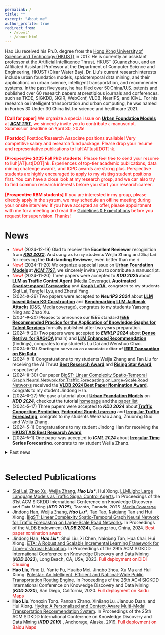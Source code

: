 ```yaml
---
permalink: /
title: ""
excerpt: "About me"
author_profile: true
redirect_from: 
  - /about/
  - /about.html
---
```

Hao Liu received his Ph.D. degree from the [Hong Kong University of Science and Technology (HKUST)](https://www.ust.hk) in 2017.  He is currently an assistant professor at the Artificial Intelligence Thrust, HKUST (Guangzhou), and an Affiliated Assistant Professor at the Department of Computer Science and Engineering, HKUST (Clear Water Bay).
Dr. Liu's current research interests include urban foundation models, spatiotemporal data mining, and their applications on urban science, intelligent transportation, and recommender systems. 
In the past five years, he has filed over 50 China/U.S. patents and published over 60 research papers at prestigious journals and conferences, such as TKDE, SIGKDD, SIGIR, WebConf, VLDB, NeurIPS, and ICML. For his research on intelligent transportation and urban computing, he was named in Forbes 30 Under 30 China list for science and healthcare 2021.

<!-- After spending several years in industrial research, Hao back to [Hong Kong University of Science and Technology (HKUST)](https://www.ust.hk), where he started his research career.
Previously, Hao was a Research Scientist at Business Intelligence Lab, [Baidu Research](http://research.baidu.com/) and a Postdoctoral Fellow at the HKUST.
Hao received his Ph.D. degree from HKUST in 2017. 
He also received a Bachelor degree from [South China University of Technology](https://www.scut.edu.cn/) in 2012. 
His general research interests are in data mining, machine learning, and big data management, with a special focus on mobile analytics and urban computing.

<span style="color:red"> **[2024 Spring and Fall]** Multiple Ph.D. positions available! 
Please feel free to send your resume to liuh\[AT\]ust\[DOT\]hk. Experiences of top-tier academic publications, data mining challenge awards, and ICPC awards are strong plus. Perspective students are also highly encouraged to apply to my visiting student positions first. You can have a close look at my research group, and we can also try to find common research interests before you start your Ph.D. career. 
<span id="main"> </span>
-->

<span style="color:red"> **[Call for paper]** We organize a special issue on **[Urban Foundation Models](http://RaymondHLIU.github.io/files/ACM-CFP-TIST-Urban-Foundation-Models.pdf)** at ***[ACM TIST](https://dl.acm.org/journal/tist)***, we sincerely invite you to contribute a manuscript. Submission deadline on April 30, 2025! </span>

<span style="color:red"> **[Postdoc]** Postdoc/Research Associate positions available! Very competitive salary and research fund package. Please drop your resume and representative publications to liuh\[AT\]ust\[DOT\]hk. </span>

<span style="color:red"> **[Prospective 2025 Fall PhD students]** Please feel free to send your resume to liuh\[AT\]ust\[DOT\]hk. Experiences of top-tier academic publications, data mining challenge awards, and ICPC awards are strong plus. Perspective students are highly encouraged to apply to my visiting student positions first. You can have a close look at my research group, and we can also try to find common research interests before you start your research career. </span><br><br>
<span style="color:red"> **[Prospective RBM students]** If you are interested in my group, please directly apply in the system, we may schedule an offline meeting during your onsite interview. If you have accepted an offer, please appointment with me for a meeting and read the [Guidelines & Expectations](http://RaymondHLIU.github.io/files/MPhil_Guideline.pdf) before you request for supervision. Thanks! 
<span id="main"> </span>

News
======
* <span style="color:red">New!</span> (2024-12-19) Glad to receive the **Excellent Reviewer** recoginition from ***[KDD 2025](https://kdd2025.kdd.org/)***. And congras to my students Weijia Zhang and Siqi Lai for receving the **Outstanding Reviewer**, even better than me :)
* <span style="color:red">New!</span> (2024-11-20) We organize a special issue on **[Urban Foundation Models](http://RaymondHLIU.github.io/files/ACM-CFP-TIST-Urban-Foundation-Models.pdf)** at ***[ACM TIST](https://dl.acm.org/journal/tist)***, we sincerely invite you to contribute a manuscript.
* <span style="color:red">New!</span> (2024-11-20) Three papers were accepted to ***KDD 2025*** about **[LLM as Traffic Control Agent](https://arxiv.org/abs/2312.16044)** ([Media Coverage](https://www.qbitai.com/2024/03/128386.html)), **[Auotmated Spatiotemporal Forecasting](https://arxiv.org/abs/2409.16586)** and **[Graph LoRA](https://arxiv.org/abs/2409.16670)**, congrates to my students Siqi Lai, Tengfei Lyu, and Zherui Yang.
* (2024-9-26) Two papers were accepted to ***NeurIPS 2024*** about **[LLM based Urban KG Construction](https://github.com/usail-hkust/UrbanKGent)** and **[Benchmarking LLM Jailbreak Attacks](https://github.com/usail-hkust/Bag_of_Tricks_for_LLM_Jailbreaking)** (D&S, [Media coverage](https://www.qbitai.com/2024/10/213933.html)), congrates to my students Yansong Ning and Zhao Xu.
* (2024-9-20) Pleased to announce our IEEE standard **[IEEE Recommended Practice for the Application of Knowledge Graphs for Talent Services](https://standards.ieee.org/ieee/3154/10842/)** formally published after two years preparation.
* (2024-9-20) Two papers were accepted to ***EMNLP 2024*** about **[Dense Retrival for RAG/QA](https://arxiv.org/abs/2410.15801)** (main) and **[LLM Enhanced Recommendation](https://arxiv.org/abs/2403.19181)** (findings), congrates to my students Lu Dai and Wenshuo Chao.
* (2024-9-13) Starting to serve as an associate editor of **[IEEE Transaction on Big Data](https://ieeexplore.ieee.org/xpl/RecentIssue.jsp?punumber=6687317)**.
* (2024-9-1) Congratulations to my students Weijia Zhang and Fan Liu for receiving the AI Thrust **[Best Research Award]((https://www.hkust-gz.edu.cn/academics/hubs-and-thrust-areas/information-hub/artificial-intelligence/))** and **[Rising Star Award](https://www.hkust-gz.edu.cn/academics/hubs-and-thrust-areas/information-hub/artificial-intelligence/)**, respectively!
* (2024-8-30) Our paper [BigST: Linear Complexity Spatio-Temporal Graph Neural Network for Traffic Forecasting on Large-Scale Road Networks](https://dl.acm.org/doi/abs/10.14778/3641204.3641217) received the **[VLDB 2024 Best Paper Nomination Award](https://vldb.org/2024/)**, congrats to my student Jindong Han. 
* (2024-8-27) We gave a tutorial about **[Urban Foundation Models](https://dl.acm.org/doi/10.1145/3637528.3671453)** on ***KDD 2024***, checkout the tutorial [homepage](https://usail-hkust.github.io/Urban_Foundation_Model_Tutorial/) and the [paper list](https://github.com/usail-hkust/Awesome-Urban-Foundation-Models).
* (2024-5-17) Three papers were accepted to ***KDD 2024*** about **[Traffic Congestion Prediction](https://arxiv.org/abs/2406.12923)**, **[Federated Graph Learning](https://arxiv.org/abs/2406.10616)** and **[Irregular Traffic Forecasting](https://arxiv.org/abs/2308.16818)**, congrats to my students Wenzhao Jiang, Zhuoning Guo and Weijia Zhang.
* (2024-5-1) Congratulations to my student Jindong Han for receiving the **[HKUST AIS Best Research Award](https://ais.hkust.edu.hk/)**!
* (2024-5-1) One paper was accepted to ***ICML 2024*** about **[Irregular Time Series Forecasting](https://proceedings.mlr.press/v235/zhang24bw.html)**, congrats to my student Weijia Zhang.
<details>
<summary>Past news</summary>
<ul>
<li> (2023-12-20) One paper was accepted to <b>VLDB 2024</b> about <b>large-scale traffic forecasting</b>, congrats to my student Jindong Han. </li>  
<li> (2023-12-20) two papers were accepted to <b>AAAI 2024</b> about <b>skill demand-supply prediction</b> and <b>hierarchical multi-label classification</b> congrats to my student Wenshuo Chao and Dr. Zixuan Yuan.  </li>
<li> (2023-9-22) One paper was accepted to <b>NeurIPS</b> Datasets and Benchmarks track about <b>Urban Knowledge Graph</b> congrats to my student Yansong Ning. Checkout the opensourced <b>UrbanKG construction tool and UrbanKGs for NYC and Chicago</b>(https://github.com/usail-hkust/UUKG) to boost your own research. </li>  
<li> (2023-5-17) Four papers were accepted to <b>KDD</b> about <b>adversarial spatiotemporal training</b>, <b>ETA prediction</b>, and <b>personalized vehicle energy consumption estimation</b> congrats to my students Fan Liu, Jindong Han, and Siqi Lai. </li> 
<li> (2023-1-30) One paper was accepted to <b>TKDE</b> about <b>joint air quality and weather prediction</b>, congrats to my student Jindong Han. </li> 
<li> (2022-9-16) One paper was accepted to <b>NeurIPS 2022</b> about <b>adversarial attack against graph based traffic forecasting models</b>, congrats to my student Fan Liu. </li> 
<li> (2022-9-1) One paper was accepted to <b>ICDM 2022</b> about <b>knowledge enhanced imitative trajectory generation</b>, congrats to my student Qingyan Zhu who graduated in August, a perfect end of research study. </li> 
<li> (2022-5-19) Three papers were accepted to <b>SIGKDD 2022</b> about <b>GPU-accelerated deep learning system</b>, <b>multi-agent charging pricing</b>, and <b>talent demand-supply prediction</b>, congrats to my students Weijia Zhang and Zhuoning Guo. </li> 
<li> (2022-5-18) One paper on <b>Reinforced charging station recommendation</b> was accepted to <b>TKDE</b>. </li> 
<li> (2022-5-1) One paper on <b>multi-modal transportation routing</b> was accepted to <b>VLDBJ</b>. </li> 
<li> (2022-2-21) One paper on <b>national-wide public transportation routing</b> was accepted to <b>TKDE</b>. </li> 
<li> (2022-1-29) Two papers on <b>semi-supervised air quality forecasting</b> and <b>graph-grounded conversational recommendation</b> were accepted to <b>TKDE</b>. </li> 
<li> (2022-1-29) One paper on <b>data science competition analysis</b> was accepted to <b>TKDD</b>. </li> 
<li> (2021-12-02) One paper was accepted to <b>AAAI 2022</b> about <b>long path knowledge reasoning</b>. </li> 
<li> (2021-09-28) One paper was accepted to <b>NeurIPS 2021</b> about <b>bi-level optimization</b>. </li> 
<li> (2021-09-16) I was named in <b>Forbes 30 Under 30 China 2021</b> list. </li> 
<li> (2021-05-18) Four papers were accepted to <b>SIGKDD 2021</b> about <b>web-scale machine learning system</b>, <b>real estate appraisal</b>, <b>talent demand forecasting</b>, and <b>domain-oriented BERT</b>. </li> 
<li> (2021-01-16) Two papers were accepted to <b>WebConf 2021</b> about <b>intelligent charging station recommendation</b> and <b>online query-POI matching</b>. </li> 
<!-- * (2020-12-02) Four papers were accepted to ***AAAI 2021*** about **transportation demand prediction**, **atmospheric prediction**, **corporate porfiling**, and **POI recommendation**. -->
<!-- * (2020-10-21) Our paper [Semi-Supervised City-Wide Parking Availability Prediction via Hierarchical Recurrent Graph Neural Network](https://ieeexplore.ieee.org/document/9241427)  was accepted to ***TKDE***. -->
<!-- * (2020-10-16) Our paper [Multi-Modal Transportation Recommendation with Unified Route Representation Learning](https://raymondhliu.github.io/) was accepted to ***VLDB 2021*** Scalable Data Science track. -->
<!-- * (2020-05-16) Our paper [Polestar: An Intelligent, Efficient and National-Wide Public Transportation Routing Engine](http://RaymondHLIU.github.io/files/KDD20-polestar.pdf) was accepted to ***KDD 2020*** ADS track as oral (oral accpetence rate 5.8%). -->
<!-- * (2020-05-16) Our paper [Competitive Analysis for Points of Interest](http://RaymondHLIU.github.io/files/KDD20-competitive.pdf) was accepted to ***KDD 2020*** research track. -->
<!-- * (2020-04-23) Our paper [Spatio-Temporal Dual Graph Attention Network for Query-POI Matching](http://RaymondHLIU.github.io/files/SIGIR20-matching.pdf) was accepted to ***SIGIR 2020***. -->
<!-- * (2020-04-23) Our paper [Spatial Object Recommendation with Hints: When Spatial Granularity Matters](http://RaymondHLIU.github.io/files/SIGIR20-poirec.pdf) was accepted to ***SIGIR 2020***. -->
<!-- * (2020-04-21) Our paper [Why We Go Where We Go: Profiling User Decisions on Choosing POIs](https://www.ijcai.org/Proceedings/2020/0478.pdf) was accepted to ***IJCAI 2020***. -->
<!-- * (2020-03-31) Our paper [Incorporating Multi-Source Urban Data for Personalized and Context-Aware Multi-Modal Transportation Recommendation](https://ieeexplore.ieee.org/document/9063461) was accepted to ***TKDE***.  -->

<li>  (2020-03-16) Our Cross-City Multi-Modal Recommendation service get online! This service covers over 330 cities in mainland China. </li>
<li>  (2019-08-02) We organized "The KDD Cup 2019 Regular ML Track", Context-Aware Multi-Modal Transportation Recommendation. We attracted over 1700 teams participates. </li>
<li>  (2018-9-01) Our Multi-Modal Transportation Recommendation service get online! Download Baidu Maps and try Zhixing! </li>
</ul>
</details><br>



Selected Publications
======
* <ins>Siqi Lai</ins>, <ins>Zhao Xu</ins>, <ins>Weijia Zhang</ins>, ***Hao Liu\****, Hui Xiong. [LLMLight: Large Language Models as Traffic Signal Control Agents](https://arxiv.org/abs/2312.16044). In Proceedings of the 31st ACM SIGKDD International Conference on Knowledge Discovery and Data Mining  (***KDD 2025***), Toronto, Canada, 2025. [Media Coverage](https://www.qbitai.com/2024/03/128386.html)
* <ins>Jindong Han</ins>, <ins>Weijia Zhang</ins>, ***Hao Liu\****, Tao Tao, Naiqiang Tan and Hui Xiong. [BigST: Linear Complexity Spatio-Temporal Graph Neural Network for Traffic Forecasting on Large-Scale Road Networks](https://dl.acm.org/doi/abs/10.14778/3641204.3641217). In Proceedings of the VLDB Endowment (***VLDB 2024***), Guangzhou, China, 2024. <font color="#dd0000"> Best paper nomination award </font>
* <ins>Jindong Han</ins>, ***Hao Liu\****, Shui Liu, Xi Chen, Naiqiang Tan, Hua Chai, Hui Xiong. [iETA: A Robust and Scalable Incremental Learning Framework for Time-of-Arrival Estimation](https://dl.acm.org/doi/10.1145/3580305.3599842). In Proceedings of the 29th ACM SIGKDD International Conference on Knowledge Discovery and Data Mining (***KDD 2023***), Long Beach, CA, USA, 2023. <font color="#dd0000"> Full deployment on DiDi Chuxing </font>
* **Hao Liu**, Ying Li, Yanjie Fu, Huaibo Mei, Jingbo Zhou, Xu Ma and Hui Xiong. [Polestar: An Intelligent, Efficient and National-Wide Public Transportation Routing Engine](http://RaymondHLIU.github.io/files/KDD20-polestar.pdf). In Proceedings of the 26th ACM SIGKDD International Conference on Knowledge Discovery and Data Mining (***KDD 2020***), San Diego, California, 2020. <font color="#dd0000"> Full deployment on Baidu Maps</font>
* **Hao Liu**, Yongxin Tong, Panpan Zhang, Xinjiang Lu, Jianguo Duan, and Hui Xiong. [Hydra: A Personalized and Context-Aware Multi-Modal Transportation Recommendation System](http://RaymondHLIU.github.io/files/KDD19-Hydra.pdf). In Proceedings of the 25th ACM SIGKDD International Conference on Knowledge Discovery and Data Mining (***KDD 2019***) , Anchorage, Alaska, 2019. <font color="#dd0000"> Full deployment on Baidu Maps</font>

<!-- * **Hao Liu**, Qian Gao, Jiang Li, Xiaochao Liao, Hao Xiong, Guangxing Chen, Wenlin Wang,
Guobao Yang, Zhiwei Zha, Daxiang Dong, Dejing Dou, Haoyi Xiong. [JiZhi: A Fast and Cost-Effective Model-As-A-Service System for
Web-Scale Online Inference at Baidu](https://raymondhliu.github.io/). In Proceedings of the 27th ACM SIGKDD International Conference on Knowledge Discovery and Data Mining  (***KDD 2021***), Virtual Conference, 2021.-->
<!-- * **Hao Liu**, Jindong Han, Yanjie Fu, Jingbo Zhou, Xinjiang Lu, Hui Xiong. [Multi-Modal Transportation Recommendation with Unified Route Representation Learning](https://raymondhliu.github.io/). In Proceedings of the VLDB Endowment (***VLDB 2021***), Copenhagen, Denmark, 2021.-->

<!-- * Zixuan Yuan, **Hao Liu\***, Yanchi Liu, Denghui Zhang, Fei Yi, Nengjun Zhu and Hui Xiong. [Spatio-Temporal Dual Graph Attention Network for Query-POI Matching](http://RaymondHLIU.github.io/files/SIGIR20-matching.pdf). In Proceedings of the 43rd International ACM SIGIR Conference on Research and Development in Information Retrieval (***SIGIR 2020***), Xi'an, China, 2020. -->
<!-- * Weijia Zhang, **Hao Liu\***, Yanchi Liu, Jingbo Zhou, and Hui Xiong. [Semi-Supervised Hierarchical Recurrent Graph Neural Network for City-Wide Parking Availability Prediction](http://RaymondHLIU.github.io/files/AAAI20-parking.pdf). In Proceedings of the Thirty-Fourth AAAI Conference on Artificial Intelligence (***AAAI 2020***), New York City, USA, 2020. -->

<!-- ** **Hao Liu**, Ting Li, Renjun Hu, Yanjie Fu, Jingjing Gu, and Hui Xiong. [Joint Representation Learning for Multi-Modal Transportation Recommendation](http://RaymondHLIU.github.io/files/AAAI19-trans2vec.pdf).
In Proceedings of the Thirty-Third AAAI Conference on Artificial Intelligence (***AAAI 2019***) , Honolulu, Hawaii, USA, 2019.-->

